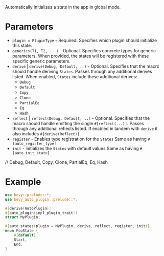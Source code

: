Automatically initializes a state in the app in global mode.

# Parameters
- `plugin = PluginType` - Required. Specifies which plugin should initialize this state.
- `generics(T1, T2, ...)` - Optional. Specifies concrete types for generic parameters.
  When provided, the states will be registered with these specific generic parameters.
- `derive` | `derive(Debug, Default, ..)` - Optional. Specifies that the macro should handle deriving `States`.
  Passes through any additional derives listed.
  When enabled, `States` include these additional derives:  
    - `Debug`
    - `Default`
    - `Copy`
    - `Clone`
    - `PartialEq`
    - `Eq`
    - `Hash`
- `reflect` | `reflect(Debug, Default, ..)` - Optional. Specifies that the macro should handle emitting the single `#[reflect(...)]`.
  Passes through any additional reflects listed.
  If enabled in tandem with `derive` it also includes `#[derive(Reflect)]`
- `register` - Enables type registration for the `States`
  Same as having `#[auto_register_type]`
- `init` - Initializes the `States` with default values
  Same as having `#[auto_init_state]`

// Debug, Default, Copy, Clone, PartialEq, Eq, Hash

# Example
```rust
use bevy::prelude::*;
use bevy_auto_plugin::prelude::*;

#[derive(AutoPlugin)]
#[auto_plugin(impl_plugin_trait)]
struct MyPlugin;

#[auto_states(plugin = MyPlugin, derive, reflect, register, init)]
enum FooState {
    #[default]
    Start,
    End,
}
```